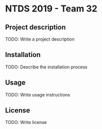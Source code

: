 # NTDS 2019 - Team 32

## Project description

TODO: Write a project description

## Installation

TODO: Describe the installation process

## Usage

TODO: Write usage instructions

## License

TODO: Write license